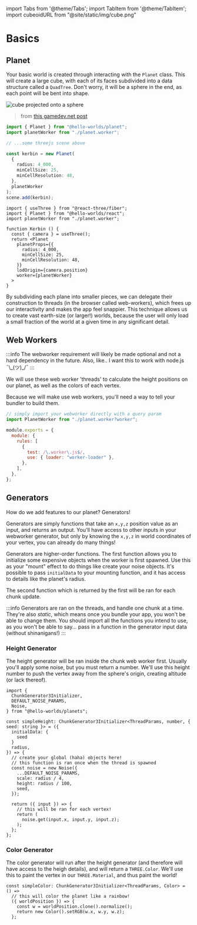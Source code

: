 import Tabs from '@theme/Tabs';
import TabItem from '@theme/TabItem';
import cubeoidURL from "@site/static/img/cube.png"

# Basics

## Planet

Your basic world is created through interacting with the `Planet` class. This will create a large cube, with each of its faces subdivided into a data structure called a `QuadTree`. Don't worry, it will be a sphere in the end, as each point will be bent into shape.

<img src={cubeoidURL} alt="cube projected onto a sphere" />

> from [this gamedev.net post](https://www.gamedev.net/forums/topic/642127-a-pathfinding-on-a-sphere-projected-cube-uneven-planetary-body/5055776/)

<Tabs>
<TabItem value="ts" label="Typescript">

```ts
import { Planet } from "@hello-worlds/planet";
import planetWorker from "./planet.worker";

// ...some threejs scene above

const kerbin = new Planet(
  {
    radius: 4_000,
    minCellSize: 25,
    minCellResolution: 48,
  },
  planetWorker
);
scene.add(kerbin);
```

</TabItem>
<TabItem value="jsx" label="React">

```tsx
import { useThree } from "@react-three/fiber";
import { Planet } from "@hello-worlds/react";
import planetWorker from "./planet.worker";

function Kerbin () {
  const { camera } = useThree();
  return <Planet
    planetProps={{
      radius: 4_000,
      minCellSize: 25,
      minCellResolution: 48,
    }}
    lodOrigin={camera.position}
    worker={planetWorker}
  >
}
```

</TabItem>

</Tabs>

By subdividing each plane into smaller pieces, we can delegate their construction to threads (in the browser called web-workers), which frees up our interactivity and makes the app feel snappier. This technique allows us to create vast earth-size (or larger!) worlds, because the user will only load a small fraction of the world at a given time in any significant detail.

## Web Workers

:::info
The webworker requirement will likely be made optional and not a hard dependency in the future. Also, like.. I want this to work with node.js ¯\\\_(ツ)\_/¯
:::

We will use these web worker 'threads' to calculate the height positions on our planet, as well as the colors of each vertex.

Because we will make use web workers, you'll need a way to tell your bundler to build them.

<Tabs>
<TabItem value="vite" label="Vite">

```ts title="components/planet/Planet.tsx"
// simply import your webworker directly with a query param
import PlanetWorker from "./planet.worker?worker";
```

</TabItem>
<TabItem value="webpack" label="Webpack">

```js title="webpack.config.js"
module.exports = {
  module: {
    rules: [
      {
        test: /\.worker\.js$/,
        use: { loader: "worker-loader" },
      },
    ],
  },
};
```

</TabItem>

</Tabs>

## Generators

How do we add features to our planet? Generators!

Generators are simply functions that take an `x,y,z` position value as an input, and returns an output. You'll have access to other inputs in your webworker generator, but only by knowing the `x,y,z` in world coordinates of your vertex, you can already do many things!

Generators are higher-order functions. The first function allows you to initialize some expensive objects when the worker is first spawned. Use this as your "mount" effect to do things like create your noise objects. It's possible to pass `initialData` to your mounting function, and it has access to details like the planet's radius.

The second function which is returned by the first will be ran for each chunk update.

:::info
Generators are ran on the threads, and handle one chunk at a time. They're also _static_, which means once you bundle your app, you won't be able to change them. You should import all the functions you intend to use, as you won't be able to say... pass in a function in the generator input data (without shinanigans!)
:::

### Height Generator

The height generator will be ran inside the chunk web worker first. Usually you'll apply some noise, but you must return a number. We'll use this height number to push the vertex away from the sphere's origin, creating altitude (or lack thereof).

```tsx
import {
  ChunkGenerator3Initializer,
  DEFAULT_NOISE_PARAMS,
  Noise,
} from "@hello-worlds/planets";

const simpleHeight: ChunkGenerator3Initializer<ThreadParams, number, { seed: string }> = ({
  initialData: {
    seed
  }
  radius,
}) => {
  // create your global (haha) objects here!
  // this function is ran once when the thread is spawned
  const noise = new Noise({
    ...DEFAULT_NOISE_PARAMS,
    scale: radius / 4,
    height: radius / 100,
    seed,
  });

  return ({ input }) => {
    // this will be ran for each vertex!
    return (
      noise.get(input.x, input.y, input.z);
    );
  };
};
```

### Color Generator

The color generator will run after the height generator (and therefore will have access to the heigh details), and will return a `THREE.Color`. We'll use this to paint the vertex in our `THREE.Material`, and thus paint the world!

```tsx
const simpleColor: ChunkGenerator3Initializer<ThreadParams, Color> = () =>
  // this will color the planet like a rainbow!
  ({ worldPosition }) => {
    const w = worldPosition.clone().normalize();
    return new Color().setRGB(w.x, w.y, w.z);
  };
```

